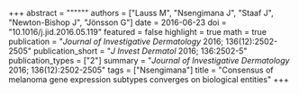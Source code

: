 +++
abstract = """"""
authors = ["Lauss M", "Nsengimana J", "Staaf J", "Newton-Bishop J", "Jönsson G"]
date = 2016-06-23
doi = "10.1016/j.jid.2016.05.119"
featured = false
highlight = true
math = true
publication = "*Journal of Investigative Dermatology* 2016; 136(12):2502-2505"
publication_short = "*J Invest Dermatol* 2016; 136:2502-5"
publication_types = ["2"]
summary = "*Journal of Investigative Dermatology* 2016; 136(12):2502-2505"
tags = ["Nsengimana"]
title = "Consensus of melanoma gene expression subtypes converges on biological entities"
+++
